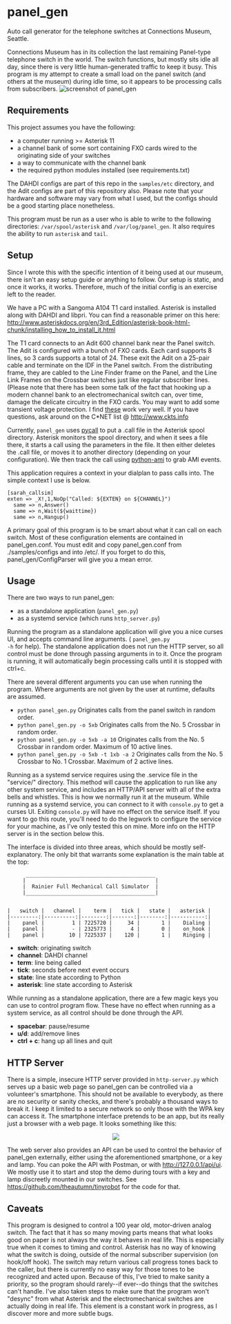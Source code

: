 # panel_gen 
Auto call generator for the telephone switches at Connections Museum, Seattle.

Connections Museum has in its collection the last remaining Panel-type telephone switch in the world. The switch functions, but mostly sits idle all day, since there is very little human-generated traffic to keep it busy. This program is my attempt to create a small load on the panel switch (and others at the museum) during idle time, so it appears to be processing calls from subscribers.
![screenshot of panel_gen](samples/panel_gen.png "panel_gen main window")

Requirements
------------
This project assumes you have the following:
* a computer running >= Asterisk 11
* a channel bank of some sort containing FXO cards wired to the originating
side of your switches
* a way to communicate with the channel bank
* the required python modules installed (see requirements.txt)

The DAHDI configs are part of this repo in the <code>samples/etc</code> directory, and the Adit configs are part of this repository also. Please note that your hardware and software may vary from what I used, but the configs should be a good starting place nonetheless.

This program must be run as a user who is able to write to the following directories:
<code>/var/spool/asterisk</code> and <code>/var/log/panel_gen</code>.
It also requires the ability to run <code>asterisk</code> and <code>tail</code>.
<br />


Setup
-----
Since I wrote this with the specific intention of it being used at our museum, there isn't an easy setup guide or anything to follow. Our setup is static, and once it works, it works. Therefore, much of the initial config is an exercise left to the reader.

We have a PC with a Sangoma A104 T1 card installed. Asterisk is installed along with DAHDI and libpri. You can find a reasonable primer on this here: http://www.asteriskdocs.org/en/3rd_Edition/asterisk-book-html-chunk/installing_how_to_install_it.html

The T1 card connects to an Adit 600 channel bank near the Panel switch. The Adit is configured with a bunch of FXO cards. Each card supports 8 lines, so 3 cards supports a total of 24. These exit the Adit on a 25-pair cable and terminate on the IDF in the Panel switch. From the distributing frame, they are cabled to the Line Finder frame on the Panel, and the Line Link Frames on the Crossbar switches just like regular subscriber lines. (Please note that there has been some talk of the fact that hooking up a modern channel bank to an electromechanical switch can, over time, damage the delicate circuitry in the FXO cards. You may want to add some transient voltage protection. I find [these](https://www.mouser.com/ProductDetail/on-semiconductor/p6ke68a/?qs=nEYkbyTNQ5k4oguMQnTOuQ%3d%3d&countrycode=US&currencycode=USD) work very well. If you have questions, ask around on the C\*NET list @ http://www.ckts.info

Currently, <code>panel_gen</code> uses [pycall](https://github.com/rdegges/pycall) to put a .call file in the Asterisk spool directory. Asterisk monitors the spool directory, and when it sees a file there, it starts a call using the parameters in the file. It then either deletes the .call file, or moves it to another directory (depending on your configuration). We then track the call using [python-ami](https://github.com/ettoreleandrotognoli/python-ami) to grab AMI events. 

This application requires a context in your dialplan to pass calls into. The simple context I use is below.

```
[sarah_callsim]
exten => _X!,1,NoOp("Called: ${EXTEN} on ${CHANNEL}")
  same => n,Answer()
  same => n,Wait(${waittime})
  same => n,Hangup()
```

A primary goal of this program is to be smart about what it can call on each switch. Most of these configuration elements are contained in panel_gen.conf. You must edit and copy panel_gen.conf from ./samples/configs and into /etc/. If you forget to do this, panel_gen/ConfigParser will give you a mean error. 

Usage
-----
There are two ways to run panel_gen:
* as a standalone application (<code>panel_gen.py</code>)
* as a systemd service (which runs <code>http_server.py</code>)

Running the program as a standalone application will give you a nice curses UI, and accepts command line arguments. ( <code>panel_gen.py -h</code> for help). The standalone application does not run the HTTP server, so all control must be done through passing arguments in to it. Once the program is running, it will automatically begin processing calls until it is stopped with ctrl+c.

There are several different arguments you can use when running the program. Where arguments are not given by the user at runtime, defaults are assumed.

* ````python panel_gen.py```` Originates calls from the panel switch in random order.
* ````python panel_gen.py -o 5xb```` Originates calls from the No. 5 Crossbar in random order.
* ````python panel_gen.py -o 5xb -a 10```` Originates calls from the No. 5 Crossbar in random order. Maximum of 10 active lines.
* ````python panel_gen.py -o 5xb -t 1xb -a 2```` Originates calls from the No. 5 Crossbar to No. 1 Crossbar. Maximum of 2 active lines.

Running as a systemd service requires using the .service file in the "service/" directory. This method will cause the application to run like any other system service, and includes an HTTP/API server with all of the extra bells and whistles. This is how we normally run it at the museum. While running as a systemd service, you can connect to it with `console.py` to get a curses UI. Exiting `console.py` will have no effect on the service itself. If you want to go this route, you'll need to do the legwork to configure the service for your machine, as I've only tested this on mine. More info on the HTTP server is in the section below this.

The interface is divided into three areas, which should be mostly self-explanatory. The only bit that warrants some explanation is the main table at the top:

````
      __________________________________________
     |                                          |
     |  Rainier Full Mechanical Call Simulator  |
     |__________________________________________|


|   switch |   channel |    term |   tick |   state |   asterisk |
|---------:|----------:|--------:|-------:|--------:|-----------:|
|    panel |         1 | 7225720 |     34 |       1 |    Dialing |
|    panel |         - | 2325773 |      4 |       0 |    on_hook |
|    panel |        10 | 7225337 |    120 |       1 |    Ringing |

````
* **switch**: originating switch
* **channel**: DAHDI channel
* **term**: line being called
* **tick**: seconds before next event occurs
* **state**: line state according to Python
* **asterisk**: line state according to Asterisk

While running as a standalone application, there are a few magic keys you can use to control program flow. These have no effect when running as a system service, as all control should be done through the API.
* **spacebar**: pause/resume
* **u/d**: add/remove lines
* **ctrl + c**: hang up all lines and quit

HTTP Server
-----------
There is a simple, insecure HTTP server provided in `http-server.py` which serves up a basic web page so panel_gen can be controlled via a volunteer's smartphone. This should not be available to everybody, as there are no security or sanity checks, and there's probably a thousand ways to break it. I keep it limited to a secure network so only those with the WPA key can access it. The smartphone interface pretends to be an app, but its really just a browser with a web page. It looks something like this:
<p align="center">
  <img src="samples/IMG_0588.png">
</p>

The web server also provides an API can be used to control the behavior of panel_gen externally, either using the aforementioned smartphone, or a key and lamp. You can poke the API with Postman, or with http://127.0.0.1/api/ui. We mostly use it to start and stop the demo during tours with a key and lamp discreetly mounted in our switches. See https://github.com/theautumn/tinyrobot for the code for that.


Caveats
-------
This program is designed to control a 100 year old, motor-driven analog switch. The fact that it has so many moving parts means that what looks good on paper is not always the way it behaves in real life. This is especially true when it comes to timing and control. Asterisk has no way of knowing what the switch is doing, outside of the normal subscriber supervision (on hook/off hook). The switch may return various call progress tones back to the caller, but there is currently no easy way for those tones to be recognized and acted upon. Because of this, I've tried to make sanity a priority, so the program should rarely--if ever--do things that the switches can't handle. I've also taken steps to make sure that the program won't "desync" from what Asterisk and the electromechanical switches are actually doing in real life. This element is a constant work in progress, as I discover more and more subtle bugs.


